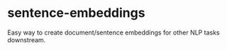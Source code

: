 # sentence-embeddings
Easy way to create document/sentence embeddings for other NLP tasks downstream.
